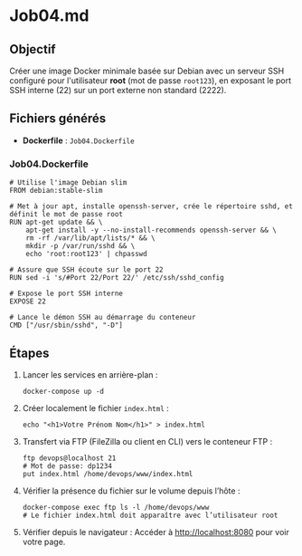 
# Job04.md

## Objectif

Créer une image Docker minimale basée sur Debian avec un serveur SSH configuré pour l'utilisateur **root** (mot de passe `root123`), en exposant le port SSH interne (22) sur un port externe non standard (2222).

## Fichiers générés

-   **Dockerfile** : `Job04.Dockerfile`
    

### Job04.Dockerfile

```
# Utilise l'image Debian slim
FROM debian:stable-slim

# Met à jour apt, installe openssh-server, crée le répertoire sshd, et définit le mot de passe root
RUN apt-get update && \
    apt-get install -y --no-install-recommends openssh-server && \
    rm -rf /var/lib/apt/lists/* && \
    mkdir -p /var/run/sshd && \
    echo 'root:root123' | chpasswd

# Assure que SSH écoute sur le port 22
RUN sed -i 's/#Port 22/Port 22/' /etc/ssh/sshd_config

# Expose le port SSH interne
EXPOSE 22

# Lance le démon SSH au démarrage du conteneur
CMD ["/usr/sbin/sshd", "-D"]
```

## Étapes

1.  Lancer les services en arrière-plan :
    
    ```
    docker-compose up -d
    ```
    
2.  Créer localement le fichier `index.html` :
    
    ```
    echo "<h1>Votre Prénom Nom</h1>" > index.html
    ```
    
3.  Transfert via FTP (FileZilla ou client en CLI) vers le conteneur FTP :
    
    ```
    ftp devops@localhost 21
    # Mot de passe: dp1234
    put index.html /home/devops/www/index.html
    ```
    
4.  Vérifier la présence du fichier sur le volume depuis l’hôte :
    
    ```
    docker-compose exec ftp ls -l /home/devops/www
    # Le fichier index.html doit apparaître avec l’utilisateur root
    ```
    
5.  Vérifier depuis le navigateur : Accéder à [http://localhost:8080](http://localhost:8080) pour voir votre page.
